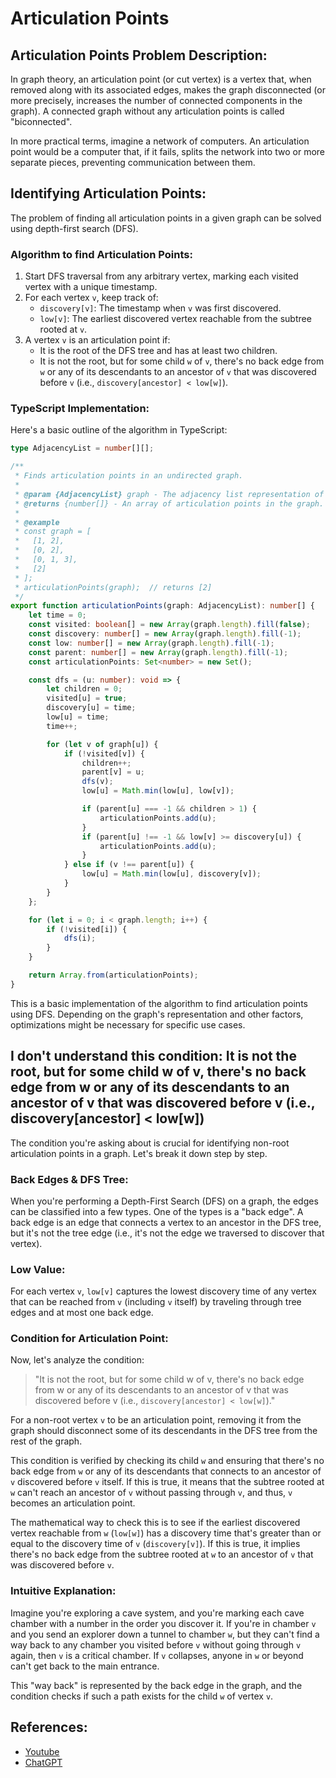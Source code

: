 # Articulation Points

## Articulation Points Problem Description:

In graph theory, an articulation point (or cut vertex) is a vertex that, when removed along with its associated edges, makes the graph disconnected (or more precisely, increases the number of connected components in the graph). A connected graph without any articulation points is called "biconnected".

In more practical terms, imagine a network of computers. An articulation point would be a computer that, if it fails, splits the network into two or more separate pieces, preventing communication between them.

## Identifying Articulation Points:

The problem of finding all articulation points in a given graph can be solved using depth-first search (DFS).

### Algorithm to find Articulation Points:

1. Start DFS traversal from any arbitrary vertex, marking each visited vertex with a unique timestamp.
2. For each vertex `v`, keep track of:
    - `discovery[v]`: The timestamp when `v` was first discovered.
    - `low[v]`: The earliest discovered vertex reachable from the subtree rooted at `v`.
3. A vertex `v` is an articulation point if:
    - It is the root of the DFS tree and has at least two children.
    - It is not the root, but for some child `w` of `v`, there's no back edge from `w` or any of its descendants to an ancestor of `v` that was discovered before `v` (i.e., `discovery[ancestor] < low[w]`).

### TypeScript Implementation:

Here's a basic outline of the algorithm in TypeScript:

```typescript
type AdjacencyList = number[][];

/**
 * Finds articulation points in an undirected graph.
 *
 * @param {AdjacencyList} graph - The adjacency list representation of the graph.
 * @returns {number[]} - An array of articulation points in the graph.
 *
 * @example
 * const graph = [
 *   [1, 2],
 *   [0, 2],
 *   [0, 1, 3],
 *   [2]
 * ];
 * articulationPoints(graph);  // returns [2]
 */
export function articulationPoints(graph: AdjacencyList): number[] {
    let time = 0;
    const visited: boolean[] = new Array(graph.length).fill(false);
    const discovery: number[] = new Array(graph.length).fill(-1);
    const low: number[] = new Array(graph.length).fill(-1);
    const parent: number[] = new Array(graph.length).fill(-1);
    const articulationPoints: Set<number> = new Set();

    const dfs = (u: number): void => {
        let children = 0;
        visited[u] = true;
        discovery[u] = time;
        low[u] = time;
        time++;

        for (let v of graph[u]) {
            if (!visited[v]) {
                children++;
                parent[v] = u;
                dfs(v);
                low[u] = Math.min(low[u], low[v]);

                if (parent[u] === -1 && children > 1) {
                    articulationPoints.add(u);
                }
                if (parent[u] !== -1 && low[v] >= discovery[u]) {
                    articulationPoints.add(u);
                }
            } else if (v !== parent[u]) {
                low[u] = Math.min(low[u], discovery[v]);
            }
        }
    };

    for (let i = 0; i < graph.length; i++) {
        if (!visited[i]) {
            dfs(i);
        }
    }

    return Array.from(articulationPoints);
}
```

This is a basic implementation of the algorithm to find articulation points using DFS. Depending on the graph's representation and other factors, optimizations might be necessary for specific use cases.

## I don't understand this condition: It is not the root, but for some child w of v, there's no back edge from w or any of its descendants to an ancestor of v that was discovered before v (i.e., discovery[ancestor] < low[w])

The condition you're asking about is crucial for identifying non-root articulation points in a graph. Let's break it down step by step.

### Back Edges & DFS Tree:

When you're performing a Depth-First Search (DFS) on a graph, the edges can be classified into a few types. One of the types is a "back edge". A back edge is an edge that connects a vertex to an ancestor in the DFS tree, but it's not the tree edge (i.e., it's not the edge we traversed to discover that vertex).

### Low Value:

For each vertex `v`, `low[v]` captures the lowest discovery time of any vertex that can be reached from `v` (including `v` itself) by traveling through tree edges and at most one back edge.

### Condition for Articulation Point:

Now, let's analyze the condition:

> "It is not the root, but for some child w of v, there's no back edge from w or any of its descendants to an ancestor of v that was discovered before v (i.e., `discovery[ancestor] < low[w]`)."

For a non-root vertex `v` to be an articulation point, removing it from the graph should disconnect some of its descendants in the DFS tree from the rest of the graph.

This condition is verified by checking its child `w` and ensuring that there's no back edge from `w` or any of its descendants that connects to an ancestor of `v` discovered before `v` itself. If this is true, it means that the subtree rooted at `w` can't reach an ancestor of `v` without passing through `v`, and thus, `v` becomes an articulation point.

The mathematical way to check this is to see if the earliest discovered vertex reachable from `w` (`low[w]`) has a discovery time that's greater than or equal to the discovery time of `v` (`discovery[v]`). If this is true, it implies there's no back edge from the subtree rooted at `w` to an ancestor of `v` that was discovered before `v`.

### Intuitive Explanation:

Imagine you're exploring a cave system, and you're marking each cave chamber with a number in the order you discover it. If you're in chamber `v` and you send an explorer down a tunnel to chamber `w`, but they can't find a way back to any chamber you visited before `v` without going through `v` again, then `v` is a critical chamber. If `v` collapses, anyone in `w` or beyond can't get back to the main entrance.

This "way back" is represented by the back edge in the graph, and the condition checks if such a path exists for the child `w` of vertex `v`.

## References:

-   [Youtube](https://www.youtube.com/watch?v=jFZsDDB0-vo)
-   [ChatGPT](https://chat.openai.com/c/194e771f-144a-4b26-bf4a-29853b424b21)
